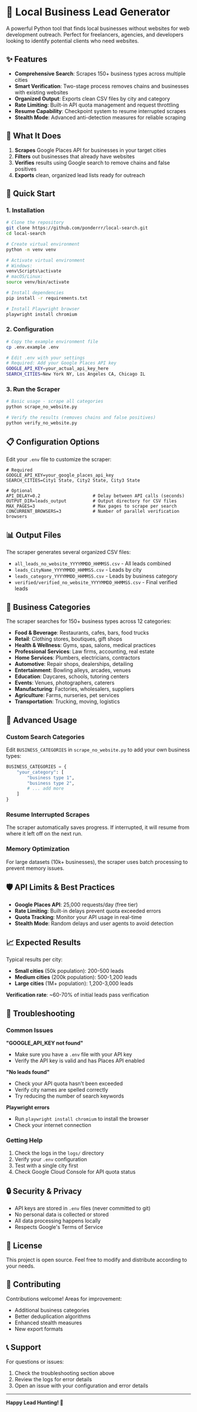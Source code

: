 # 🏢 Local Business Lead Generator

A powerful Python tool that finds local businesses without websites for web development outreach. Perfect for freelancers, agencies, and developers looking to identify potential clients who need websites.

## ✨ Features

- **Comprehensive Search**: Scrapes 150+ business types across multiple cities
- **Smart Verification**: Two-stage process removes chains and businesses with existing websites
- **Organized Output**: Exports clean CSV files by city and category
- **Rate Limiting**: Built-in API quota management and request throttling
- **Resume Capability**: Checkpoint system to resume interrupted scrapes
- **Stealth Mode**: Advanced anti-detection measures for reliable scraping

## 🎯 What It Does

1. **Scrapes** Google Places API for businesses in your target cities
2. **Filters** out businesses that already have websites
3. **Verifies** results using Google search to remove chains and false positives
4. **Exports** clean, organized lead lists ready for outreach

## 🚀 Quick Start

### 1. Installation

```bash
# Clone the repository
git clone https://github.com/ponderrr/local-search.git
cd local-search

# Create virtual environment
python -m venv venv

# Activate virtual environment
# Windows:
venv\Scripts\activate
# macOS/Linux:
source venv/bin/activate

# Install dependencies
pip install -r requirements.txt

# Install Playwright browser
playwright install chromium
```

### 2. Configuration

```bash
# Copy the example environment file
cp .env.example .env

# Edit .env with your settings
# Required: Add your Google Places API key
GOOGLE_API_KEY=your_actual_api_key_here
SEARCH_CITIES=New York NY, Los Angeles CA, Chicago IL
```

### 3. Run the Scraper

```bash
# Basic usage - scrape all categories
python scrape_no_website.py

# Verify the results (removes chains and false positives)
python verify_no_website.py
```

## 📋 Configuration Options

Edit your `.env` file to customize the scraper:

```env
# Required
GOOGLE_API_KEY=your_google_places_api_key
SEARCH_CITIES=City1 State, City2 State, City3 State

# Optional
API_DELAY=0.2                    # Delay between API calls (seconds)
OUTPUT_DIR=leads_output          # Output directory for CSV files
MAX_PAGES=3                      # Max pages to scrape per search
CONCURRENT_BROWSERS=3            # Number of parallel verification browsers
```

## 📊 Output Files

The scraper generates several organized CSV files:

- `all_leads_no_website_YYYYMMDD_HHMMSS.csv` - All leads combined
- `leads_CityName_YYYYMMDD_HHMMSS.csv` - Leads by city
- `leads_category_YYYYMMDD_HHMMSS.csv` - Leads by business category
- `verified/verified_no_website_YYYYMMDD_HHMMSS.csv` - Final verified leads

## 🏢 Business Categories

The scraper searches for 150+ business types across 12 categories:

- **Food & Beverage**: Restaurants, cafes, bars, food trucks
- **Retail**: Clothing stores, boutiques, gift shops
- **Health & Wellness**: Gyms, spas, salons, medical practices
- **Professional Services**: Law firms, accounting, real estate
- **Home Services**: Plumbers, electricians, contractors
- **Automotive**: Repair shops, dealerships, detailing
- **Entertainment**: Bowling alleys, arcades, venues
- **Education**: Daycares, schools, tutoring centers
- **Events**: Venues, photographers, caterers
- **Manufacturing**: Factories, wholesalers, suppliers
- **Agriculture**: Farms, nurseries, pet services
- **Transportation**: Trucking, moving, logistics

## 🔧 Advanced Usage

### Custom Search Categories

Edit `BUSINESS_CATEGORIES` in `scrape_no_website.py` to add your own business types:

```python
BUSINESS_CATEGORIES = {
    "your_category": [
        "business type 1",
        "business type 2",
        # ... add more
    ]
}
```

### Resume Interrupted Scrapes

The scraper automatically saves progress. If interrupted, it will resume from where it left off on the next run.

### Memory Optimization

For large datasets (10k+ businesses), the scraper uses batch processing to prevent memory issues.

## 🛡️ API Limits & Best Practices

- **Google Places API**: 25,000 requests/day (free tier)
- **Rate Limiting**: Built-in delays prevent quota exceeded errors
- **Quota Tracking**: Monitor your API usage in real-time
- **Stealth Mode**: Random delays and user agents to avoid detection

## 📈 Expected Results

Typical results per city:

- **Small cities** (50k population): 200-500 leads
- **Medium cities** (200k population): 500-1,200 leads
- **Large cities** (1M+ population): 1,200-3,000 leads

**Verification rate**: ~60-70% of initial leads pass verification

## 🚨 Troubleshooting

### Common Issues

**"GOOGLE_API_KEY not found"**

- Make sure you have a `.env` file with your API key
- Verify the API key is valid and has Places API enabled

**"No leads found"**

- Check your API quota hasn't been exceeded
- Verify city names are spelled correctly
- Try reducing the number of search keywords

**Playwright errors**

- Run `playwright install chromium` to install the browser
- Check your internet connection

### Getting Help

1. Check the logs in the `logs/` directory
2. Verify your `.env` configuration
3. Test with a single city first
4. Check Google Cloud Console for API quota status

## 🔒 Security & Privacy

- API keys are stored in `.env` files (never committed to git)
- No personal data is collected or stored
- All data processing happens locally
- Respects Google's Terms of Service

## 📝 License

This project is open source. Feel free to modify and distribute according to your needs.

## 🤝 Contributing

Contributions welcome! Areas for improvement:

- Additional business categories
- Better deduplication algorithms
- Enhanced stealth measures
- New export formats

## 📞 Support

For questions or issues:

1. Check the troubleshooting section above
2. Review the logs for error details
3. Open an issue with your configuration and error details

---

**Happy Lead Hunting! 🎯**

